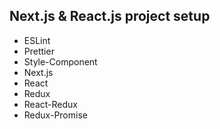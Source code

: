 ## Next.js & React.js project setup

- ESLint
- Prettier
- Style-Component
- Next.js
- React
- Redux
- React-Redux
- Redux-Promise
